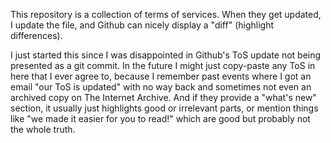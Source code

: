 This repository is a collection of terms of services. When they get updated, I
update the file, and Github can nicely display a "diff" (highlight differences).

I just started this since I was disappointed in Github's ToS update not being
presented as a git commit. In the future I might just copy-paste any ToS in here
that I ever agree to, because I remember past events where I got an email "our ToS
is updated" with no way back and sometimes not even an archived copy on The
Internet Archive. And if they provide a "what's new" section, it usually just
highlights good or irrelevant parts, or mention things like "we made it easier
for you to read!" which are good but probably not the whole truth.

